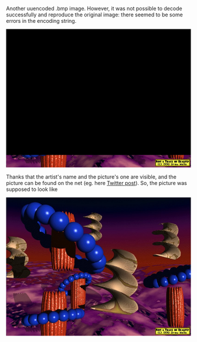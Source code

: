 Another uuencoded .bmp image.
However, it was not possible to decode successfully and reproduce the original image: there seemed to be some errors in the encoding string.

![ntreal](ntreal.jpg)

Thanks that the artist's name and the picture's one are visible, and the picture can be found on the net (eg. here [Twitter post](https://twitter.com/GIFmodel/status/1198320150786785280)).
So, the picture was supposed to look like

![ntreal](ntreal_external.jpg)
